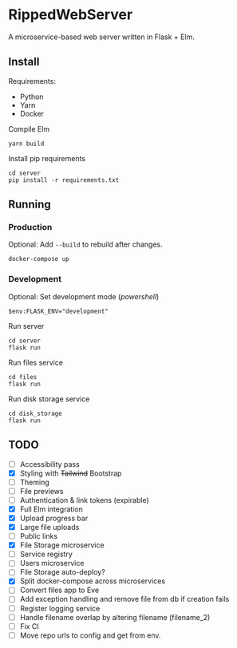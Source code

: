 # RippedWebServer

A microservice-based web server written in Flask + Elm.

## Install

Requirements:

- Python
- Yarn
- Docker

Compile Elm

```
yarn build
```

Install pip requirements

```
cd server
pip install -r requirements.txt
```

## Running

### Production

Optional: Add `--build` to rebuild after changes.

```
docker-compose up
```


### Development

Optional: Set development mode (_powershell_)

```
$env:FLASK_ENV="development"
```

Run server

```
cd server
flask run
```

Run files service

```
cd files
flask run
```

Run disk storage service

```
cd disk_storage
flask run
```

## TODO

- [ ] Accessibility pass
- [x] Styling with <s>Tailwind</s> Bootstrap
- [ ] Theming
- [ ] File previews
- [ ] Authentication & link tokens (expirable)
- [x] Full Elm integration
- [x] Upload progress bar
- [x] Large file uploads
- [ ] Public links
- [x] File Storage microservice
- [ ] Service registry
- [ ] Users microservice
- [ ] File Storage auto-deploy?
- [x] Split docker-compose across microservices
- [ ] Convert files app to Eve
- [ ] Add exception handling and remove file from db if creation fails
- [ ] Register logging service
- [ ] Handle filename overlap by altering filename (filename_2)
- [ ] Fix CI
- [ ] Move repo urls to config and get from env.
